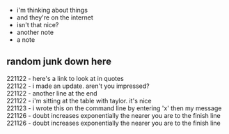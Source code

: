 - i'm thinking about things
- and they're on the internet
- isn't that nice?
- another note
- a note

## random junk down here


221122 - here's a link to look at in quotes<br>
221122 - i made an update. aren't you impressed?<br>
221122 - another line at the end<br>
221122 - i'm sitting at the table with taylor. it's nice<br>
221123 - i wrote this on the command line by entering 'x' then my message<br>
221126 - doubt increases exponentially the nearer you are to the finish line<br>
221126 - doubt increases exponentially the nearer you are to the finish line<br>
